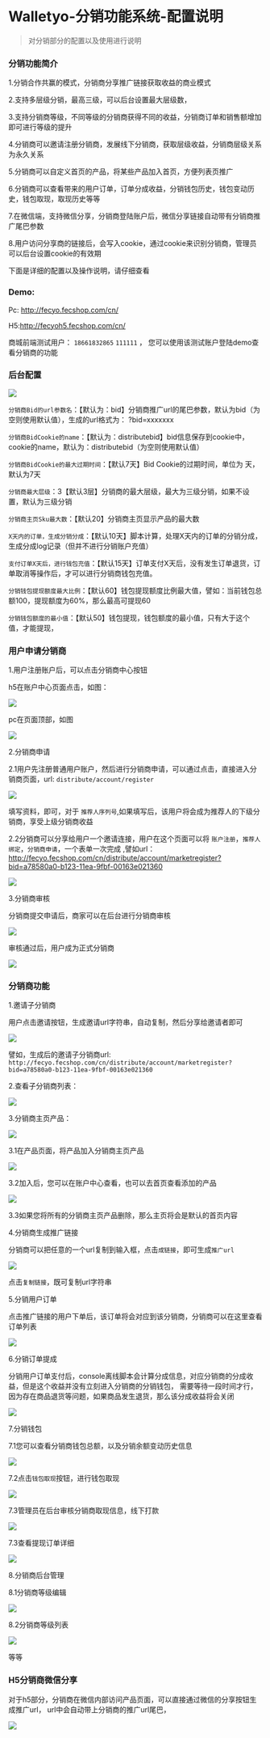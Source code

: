 Walletyo-分销功能系统-配置说明
============

>  对分销部分的配置以及使用进行说明


### 分销功能简介

1.分销合作共赢的模式，分销商分享推广链接获取收益的商业模式

2.支持多层级分销，最高三级，可以后台设置最大层级数，

3.支持分销商等级，不同等级的分销商获得不同的收益，分销商订单和销售额增加即可进行等级的提升

4.分销商可以邀请注册分销商，发展线下分销商，获取层级收益，分销商层级关系为永久关系

5.分销商可以自定义首页的产品，将某些产品加入首页，方便列表页推广

6.分销商可以查看带来的用户订单，订单分成收益，分销钱包历史，钱包变动历史，钱包取现，取现历史等等

7.在微信端，支持微信分享，分销商登陆账户后，微信分享链接自动带有分销商推广尾巴参数

8.用户访问分享商的链接后，会写入cookie，通过cookie来识别分销商，管理员可以后台设置cookie的有效期

下面是详细的配置以及操作说明，请仔细查看

### Demo:

Pc: http://fecyo.fecshop.com/cn/

H5:http://fecyoh5.fecshop.com/cn/


商城前端测试用户：  `18661832865`    `111111`  ， 您可以使用该测试账户登陆demo查看分销商的功能


### 后台配置

![](images/distribute_1.png)


`分销商Bid的url参数名`：【默认为：bid】分销商推广url的尾巴参数，默认为bid（为空则使用默认值），生成的url格式为： ?bid=xxxxxxx 

`分销商BidCookie的name`：【默认为：distributebid】bid信息保存到cookie中，cookie的name，默认为：distributebid（为空则使用默认值） 

`分销商BidCookie的最大过期时间`：【默认7天】Bid Cookie的过期时间，单位为 天，默认为7天 

`分销商最大层级`：3【默认3层】分销商的最大层级，最大为三级分销，如果不设置，默认为三级分销 

`分销商主页Sku最大数`：【默认20】分销商主页显示产品的最大数 

`X天内的订单，生成分销分成`：【默认10天】脚本计算，处理X天内的订单的分销分成，生成分成log记录（但并不进行分销账户充值） 

`支付订单X天后，进行钱包充值`：【默认15天】订单支付X天后，没有发生订单退货，订单取消等操作后，才可以进行分销商钱包充值。 

`分销钱包提现额度最大比例`：【默认60】钱包提现额度比例最大值，譬如：当前钱包总额100，提现额度为60%，那么最高可提现60 

`分销钱包额度的最小值`：【默认50】钱包提现，钱包额度的最小值，只有大于这个值，才能提现，


### 用户申请分销商

1.用户注册账户后，可以点击分销商中心按钮

h5在账户中心页面点击，如图：

![](images/distribute_2.png)

pc在页面顶部，如图

![](images/distribute_3.png)


2.分销商申请


2.1用户先注册普通用户账户，然后进行分销商申请，可以通过点击，直接进入分销商页面，url: `distribute/account/register`


![](images/distribute_4.png)


填写资料，即可，对于 `推荐人序列号`,如果填写后，该用户将会成为推荐人的下级分销商，享受上级分销商收益


2.2分销商可以分享给用户一个邀请连接，用户在这个页面可以将 `账户注册`，`推荐人绑定`，`分销商申请`，一个表单一次完成
,譬如url：
http://fecyo.fecshop.com/cn/distribute/account/marketregister?bid=a78580a0-b123-11ea-9fbf-00163e021360


![](images/distribute_5.png)


3.分销商审核


分销商提交申请后，商家可以在后台进行分销商审核


![](images/distribute_6.png)


审核通过后，用户成为正式分销商


![](images/distribute_7.png)



### 分销商功能


1.邀请子分销商

用户点击邀请按钮，生成邀请url字符串，自动复制，然后分享给邀请者即可

![](images/distribute_8.png)


譬如，生成后的邀请子分销商url: `http://fecyo.fecshop.com/cn/distribute/account/marketregister?bid=a78580a0-b123-11ea-9fbf-00163e021360`


2.查看子分销商列表：

![](images/distribute_9.png)



3.分销商主页产品：

![](images/distribute_11.png)


3.1在产品页面，将产品加入分销商主页产品


![](images/distribute_112.png)

3.2加入后，您可以在账户中心查看，也可以去首页查看添加的产品

![](images/distribute_13.png)

3.3如果您将所有的分销商主页产品删除，那么主页将会是默认的首页内容


4.分销商生成推广链接

分销商可以把任意的一个url复制到输入框，点击`成链接`，即可生成`推广url`

![](images/distribute_14.png)

点击`复制链接`，既可复制url字符串

5.分销用户订单

点击推广链接的用户下单后，该订单将会对应到该分销商，分销商可以在这里查看订单列表

![](images/distribute_15.png)


6.分销订单提成


分销用户订单支付后，console离线脚本会计算分成信息，对应分销商的分成收益，但是这个收益并没有立刻进入分销商的分销钱包，
需要等待一段时间才行，因为存在商品退货等问题，如果商品发生退货，那么该分成收益将会关闭

![](images/distribute_16.png)


7.分销钱包

7.1您可以查看分销商钱包总额，以及分销余额变动历史信息

![](images/distribute_17.png)

7.2点击`钱包取现`按钮，进行钱包取现


![](images/distribute_18.png)

7.3管理员在后台审核分销商取现信息，线下打款

![](images/distribute_20.png)


7.3查看提现订单详细


![](images/distribute_20.png)


8.分销商后台管理


8.1分销商等级编辑

![](images/distribute_23.png)


8.2分销商等级列表


![](images/distribute_24.png)


等等




### H5分销商微信分享

对于h5部分，分销商在微信内部访问产品页面，可以直接通过微信的分享按钮生成推广url，
url中会自动带上分销商的推广url尾巴，


![](images/distribute_31.png)















